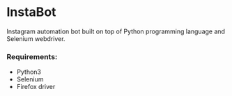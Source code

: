# InstaBot
Instagram automation bot built on top of Python programming language and Selenium webdriver.

### Requirements:
- Python3
- Selenium
- Firefox driver
